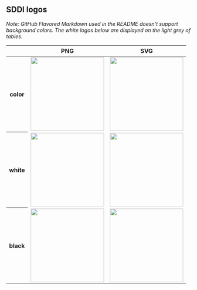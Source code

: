## SDDI logos

*Note: GitHub Flavored Markdown used in the README doesn't support background colors. The white logos below are displayed on the light grey of tables.*

<table class="logos-table">
	<thead>
		<tr>
			<th></th>
			<th>PNG</th>
			<th>SVG</th>
		</tr>
	</thead>	
    <tbody>
		<tr>
			<th>color</th>
			<td><a href="color/horizontal/sddi-horizontal-color.png" download><img src="color/horizontal/sddi-horizontal-color.png" width="200"></a></td>
			<td><a href="color/horizontal/sddi-horizontal-color.svg" download><img src="color/horizontal/sddi-horizontal-color.svg" width="200"></a></td>
		</tr>
		<tr>
			<th>white</th>
			<td><a href="white/horizontal/sddi-horizontal-white.png" download><img src="white/horizontal/sddi-horizontal-white.png" width="200"></a></td>
			<td><a href="white/horizontal/sddi-horizontal-white.svg" download><img src="white/horizontal/sddi-horizontal-white.svg" width="200"></a></td>
		</tr>
		<tr>
			<th>black</th>
			<td><a href="black/horizontal/sddi-horizontal-black.png" download><img src="black/horizontal/sddi-horizontal-black.png" width="200"></a></td>
			<td><a href="black/horizontal/sddi-horizontal-black.svg" download><img src="black/horizontal/sddi-horizontal-black.svg" width="200"></a></td>
		</tr>
	</tbody>	
</table>

